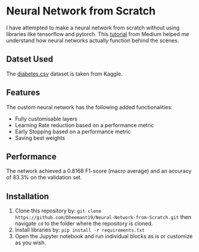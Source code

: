 # Neural Network from Scratch

I have attempted to make a neural network from scratch without using libraries like tensorflow and pytorch. This [tutorial](https://medium.com/@waadlingaadil/learn-to-build-a-neural-network-from-scratch-yes-really-cac4ca457efc) from Medium helped me understand how neural networks actually function behind the scenes.

## Datset Used
The [diabetes.csv](https://www.kaggle.com/datasets/mathchi/diabetes-data-set) dataset is taken from Kaggle.

## Features
The custom neural network has the following added functionalities:
+ Fully customisable layers
+ Learning Rate reduction based on a performance metric
+ Early Stopping based on a performance metric
+ Saving best weights

## Performance
The network achieved a 0.8168 F1-score (macro average) and an accuracy of 83.3% on the validation set.

## Installation
1. Clone this repository by:
   `git clone https://github.com/Dheemant19/Neural-Network-from-Scratch.git`
   then navigate `cd` to the folder where the repository is cloned.
2. Install libraries by:
   `pip install -r requirements.txt`
3. Open the Jupyter notebook and run individual blocks as is or customize as you wish.

